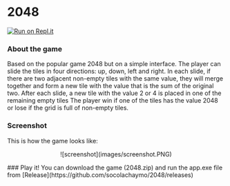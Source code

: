 # 2048
[![Run on Repl.it](https://repl.it/badge/github/socolachaymo/2048)](https://repl.it/github/socolachaymo/2048)
### About the game
Based on the popular game 2048 but on a simple interface. The player can slide the tiles in four directions: up, down, left and right. In each slide, if there are two adjacent non-empty tiles with the same value, they will merge together and form a new tile with the value that is the sum of the original two.
After each slide, a new tile with the value 2 or 4 is placed in one of the remaining empty tiles
The player win if one of the tiles has the value 2048 or lose if the grid is full of non-empty tiles.

### Screenshot
This is how the game looks like:
<p align='center'>
![screenshot](images/screenshot.PNG)
</p>
### Play it!
You can download the game (2048.zip) and run the app.exe file from [Release](https://github.com/socolachaymo/2048/releases)
